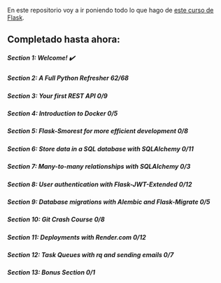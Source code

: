 En este repositorio voy a ir poniendo todo lo que hago de [este curso de Flask](https://www.udemy.com/course/rest-api-flask-and-python).

## Completado hasta ahora:

##### Section 1: Welcome! ✔️

##### Section 2: A Full Python Refresher 62/68

##### Section 3: Your first REST API 0/9

##### Section 4: Introduction to Docker 0/5

##### Section 5: Flask-Smorest for more efficient development 0/8

##### Section 6: Store data in a SQL database with SQLAlchemy 0/11

##### Section 7: Many-to-many relationships with SQLAlchemy 0/3

##### Section 8: User authentication with Flask-JWT-Extended 0/12

##### Section 9: Database migrations with Alembic and Flask-Migrate 0/5

##### Section 10: Git Crash Course 0/8

##### Section 11: Deployments with Render.com 0/12

##### Section 12: Task Queues with rq and sending emails 0/7

##### Section 13: Bonus Section 0/1
